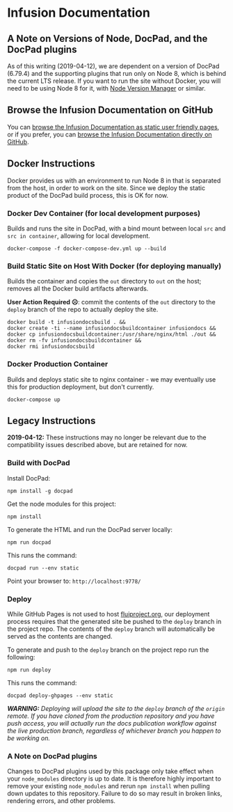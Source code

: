 # Infusion Documentation

## A Note on Versions of Node, DocPad, and the DocPad plugins

As of this writing (2019-04-12), we are dependent on a version of DocPad (6.79.4) and the supporting plugins that run only on Node 8, which is behind the current LTS release. If you want to run the site without Docker, you will need to be using Node 8 for it, with [Node Version Manager](https://github.com/creationix/nvm) or similar.

## Browse the Infusion Documentation on GitHub

You can [browse the Infusion Documentation as static user friendly pages](http://docs.fluidproject.org/infusion/), or if you prefer, you can [browse the Infusion Documentation directly on GitHub](src/documents).

## Docker Instructions

Docker provides us with an environment to run Node 8 in that is separated from the host, in order to work on the site. Since we deploy the static product of the DocPad build process, this is OK for now.

### Docker Dev Container (for local development purposes)

Builds and runs the site in DocPad, with a bind mount between local `src` and `src in container`, allowing for local development.

`docker-compose -f docker-compose-dev.yml up --build`

### Build Static Site on Host With Docker (for deploying manually)

Builds the container and copies the `out` directory to `out` on the host; removes all the Docker build artifacts afterwards.

**User Action Required ☹️**: commit the contents of the `out` directory to the `deploy` branch of the repo to actually deploy the site.

```
docker build -t infusiondocsbuild . &&
docker create -ti --name infusiondocsbuildcontainer infusiondocs &&
docker cp infusiondocsbuildcontainer:/usr/share/nginx/html ./out &&
docker rm -fv infusiondocsbuildcontainer &&
docker rmi infusiondocsbuild
```

### Docker Production Container

Builds and deploys static site to nginx container - we may eventually use this for production deployment, but don't currently.

`docker-compose up`

## Legacy Instructions

**2019-04-12:** These instructions may no longer be relevant due to the compatibility issues described above, but are retained for now.

### Build with DocPad

Install DocPad:

```shell
npm install -g docpad
```

Get the node modules for this project:

```shell
npm install
```

To generate the HTML and run the DocPad server locally:

```shell
npm run docpad
```

This runs the command:

```shell
docpad run --env static
```

Point your browser to: `http://localhost:9778/`

### Deploy

While GitHub Pages is not used to host [fluiproject.org](https://docs.fluidproject.org), our deployment process requires that the generated site be pushed to the `deploy` branch in the project repo. The contents of the `deploy` branch will automatically be served as the contents are changed.

To generate and push to the `deploy` branch on the project repo run the following:

```shell
npm run deploy
```

This runs the command:

```shell
docpad deploy-ghpages --env static
```

_**WARNING:** Deploying will upload the site to the `deploy` branch of the `origin` remote. If you have cloned
from the production repository and you have push access, you will actually run the docs publication
workflow against the live production branch, regardless of whichever branch you happen to be working on._

### A Note on DocPad plugins

Changes to DocPad plugins used by this package only take effect when your `node_modules` directory is up to date.  It is
therefore highly important to remove your existing `node_modules` and rerun `npm install` when pulling down updates to
this repository.  Failure to do so may result in broken links, rendering errors, and other problems.
